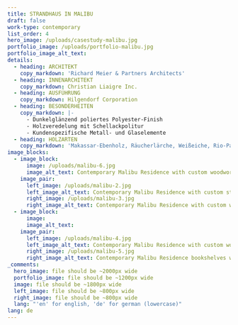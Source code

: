 ```yaml
---
title: STRANDHAUS IN MALIBU
draft: false
work-type: contemporary
list_order: 4
hero_image: /uploads/casestudy-malibu.jpg
portfolio_image: /uploads/portfolio-malibu.jpg
portfolio_image_alt_text:
details:
  - heading: ARCHITEKT
    copy_markdown: 'Richard Meier & Partners Architects'
  - heading: INNENARCHITEKT
    copy_markdown: Christian Liaigre Inc.
  - heading: AUSFÜHRUNG
    copy_markdown: Hilgendorf Corporation
  - heading: BESONDERHEITEN
    copy_markdown: |-
      - Dunkelglänzend poliertes Polyester-Finish
      - Holzveredelung mit Schellackpolitur
      - Kundenspezifische Metall- und Glaselemente
  - heading: HOLZARTEN
    copy_markdown: 'Makassar-Ebenholz, Räucherlärche, Weißeiche, Rio-Palisander'
image_blocks:
  - image_block:
      image: /uploads/malibu-6.jpg
      image_alt_text: Contemporary Malibu Residence with custom woodwork and joinery design
    image_pair:
      left_image: /uploads/malibu-2.jpg
      left_image_alt_text: Contemporary Malibu Residence with custom staircase woodwork and joinery design
      right_image: /uploads/malibu-3.jpg
      right_image_alt_text: Contemporary Malibu Residence with custom woodwork and joinery design
  - image_block:
      image:
      image_alt_text:
    image_pair:
      left_image: /uploads/malibu-4.jpg
      left_image_alt_text: Contemporary Malibu Residence with custom woodwork and joinery design
      right_image: /uploads/malibu-5.jpg
      right_image_alt_text: Contemporary Malibu Residence bookshelves with custom woodwork
_comments:
  hero_image: file should be ~2000px wide
  portfolio_image: file should be ~1200px wide
  image: file should be ~1800px wide
  left_image: file should be ~800px wide
  right_image: file should be ~800px wide
  lang: "'en' for english, 'de' for german (lowercase)"
lang: de
---
```


